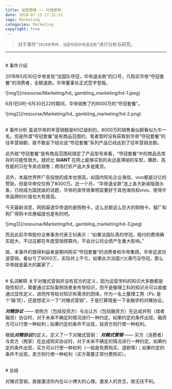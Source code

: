 ```yaml
---
title: 运营策略 —— 对赌营销
date: 2018-07-15 17:31:53
tags: Marketing
categories: Marketing
copyright: true
---
```


> 对于事件`“2018世界杯，法国夺冠华帝退全款”`进行分析与研究。

<!--more-->

---

<br/>
# 事件介绍

2018年5月30日华帝宣告“法国队夺冠，华帝退全款”的口号，凡购买华帝“夺冠套餐”的消费者，全额退款。华帝董事长正式签字登报。
<!-- 【图1——华帝董事长签字】 -->
![img1](/resourse/Marketing/hd_ gambling_marketing/hd-1.jpeg)

6月1日0时-6月30日22时期间，华帝销售了约8000万的“夺冠套餐”。
<!-- 【图2——夺冠套餐内容】 -->
![img2](/resourse/Marketing/hd_ gambling_marketing/hd-2.png)



<br/>
# 事件分析
虽说华帝的年营销额是60亿级别的，8000万的销售看似额看似九牛一毛。但是所谓“夺冠套餐”是有商品范围的，笔者暂时没有获取到华帝“夺冠套餐”的往年营销额，故不敢妄下结论说“夺冠套餐”系列产品已经达到了往年营销总额。

此外就“夺冠套餐”是有商品范围经限定了产品型号来看，“夺冠套餐”中的商品去库存的可能性很大。就好比 **GIANT** 在网上能够买到的永远是滞销的车型，爆款、高性能的只在专卖店销售；商场打折产品大多是尾货。

另外，本届世界杯广告投放的成本也很高，如国内知名企业海信、vivo都是过亿的赞助，但是华帝仅仅用了8000万。近一个月，“华帝退全款”连上各大新闻版面头条，已经成为国民级的话题，华帝的宣传效果明显要好于其他海信和vivo。使得华帝品牌的价值也大有提高。

今天最新消息，网购渠道华帝退的是购物卡。这么总额这么巨大的购物卡，猫厂和狗厂得购卡优惠幅度也是有的吧。
<!-- 【图3——退购物卡图】 -->
![img3](/resourse/Marketing/hd_ gambling_marketing/hd-3.jpeg)

而且此前华帝股份证券事务代表王钊表示：“如果法国队真的夺冠，赔付的费用确实挺大，不过这都在年度营销预算内，不会对公司业绩产生重大影响。”

故，本事件的既得利益者是期间购买“夺冠套餐”的消费者和华帝集团，华帝这波对波营销，看似亏了8000万，实际并上不亏。如果此次法国🇫🇷凑巧没夺冠，那么华帝就是最大的赢家了...
 


<br/>
# 名词解释
关于对赌式营销并没有官方的定义，因为运营学科的知识大多数都是隐性知识，需要通过实际案例场景来传导知识，而不是像理工科的知识点可以直接通过显性定义，进而传导给对知识有需求的团体。作为一名土鳖理工男（Ps: 是个‘轴’货），还是想定义一下“对赌式营销”，于是打算借鉴一下金融学的对赌协议。

***对赌协议*** —— 收购方（包括投资方）与出让方（包括融资方）在达成并购（或者融资）协议时，对于未来不确定的情况进行一种约定。如果约定的条件出现，融资方可以行使一种权利；如果约定的条件不出现，投资方则行使一种权利。

根据***对赌协议***的定义，定义了一下对赌式营销：
***对赌式营销*** —— 买方（消费者）与卖方（商家）在达成购买协议时，对于未来不确定的情况进行一种约定。如果约定的条件出现，买方可以行使一种权利（一般是免费购买、退款等）；如果约定的条件不出现，卖方则行使一种权利（买方需要正常付费购买）。




<!-- <br/>
# 类比拼多多营销方案
0.1元拼单购iPhone X， -->

<br/>
# 总结

对赌式营销，直接激活你内在以小博大的心理。激发人的贪念，故无往不利。


